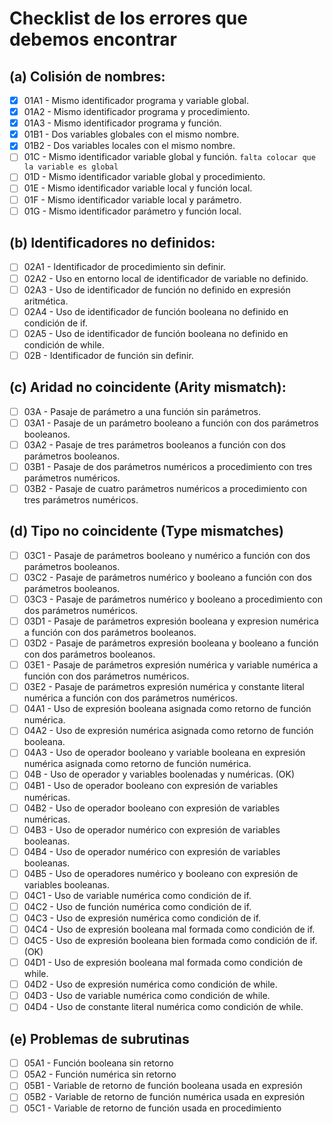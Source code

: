 # Checklist de los errores que debemos encontrar

## (a) Colisión de nombres:

- [x] 01A1 - Mismo identificador programa y variable global.
- [x] 01A2 - Mismo identificador programa y procedimiento.
- [x] 01A3 - Mismo identificador programa y función.
- [x] 01B1 - Dos variables globales con el mismo nombre.
- [x] 01B2 - Dos variables locales con el mismo nombre.
- [ ] 01C - Mismo identificador variable global y función. `falta colocar que la variable es global`
- [ ] 01D - Mismo identificador variable global y procedimiento.
- [ ] 01E - Mismo identificador variable local y función local.
- [ ] 01F - Mismo identificador variable local y parámetro.
- [ ] 01G - Mismo identificador parámetro y función local.

## (b) Identificadores no definidos:

- [ ] 02A1 - Identificador de procedimiento sin definir.
- [ ] 02A2 - Uso en entorno local de identificador de variable no definido.
- [ ] 02A3 - Uso de identificador de función no definido en expresión aritmética.
- [ ] 02A4 - Uso de identificador de función booleana no definido en condición de if.
- [ ] 02A5 - Uso de identificador de función booleana no definido en condición de while.
- [ ] 02B - Identificador de función sin definir.

## (c) Aridad no coincidente (Arity mismatch):

- [ ] 03A - Pasaje de parámetro a una función sin parámetros.
- [ ] 03A1 - Pasaje de un parámetro booleano a función con dos parámetros booleanos.
- [ ] 03A2 - Pasaje de tres parámetros booleanos a función con dos parámetros booleanos.
- [ ] 03B1 - Pasaje de dos parámetros numéricos a procedimiento con tres parámetros numéricos.
- [ ] 03B2 - Pasaje de cuatro parámetros numéricos a procedimiento con tres parámetros numéricos.

## (d) Tipo no coincidente (Type mismatches)

- [ ] 03C1 - Pasaje de parámetros booleano y numérico a función con dos parámetros booleanos.
- [ ] 03C2 - Pasaje de parámetros numérico y booleano a función con dos parámetros booleanos.
- [ ] 03C3 - Pasaje de parámetros numérico y booleano a procedimiento con dos parámetros numéricos.
- [ ] 03D1 - Pasaje de parámetros expresión booleana y expresion numérica a función con dos parámetros booleanos.
- [ ] 03D2 - Pasaje de parámetros expresión booleana y booleano a función con dos parámetros booleanos.
- [ ] 03E1 - Pasaje de parámetros expresión numérica y variable numérica a función con dos parámetros numéricos.
- [ ] 03E2 - Pasaje de parámetros expresión numérica y constante literal numérica a función con dos parámetros numéricos.
- [ ] 04A1 - Uso de expresión booleana asignada como retorno de función numérica.
- [ ] 04A2 - Uso de expresión numérica asignada como retorno de función booleana.
- [ ] 04A3 - Uso de operador booleano y variable booleana en expresión numérica asignada como retorno de función numérica.
- [ ] 04B - Uso de operador y variables boolenadas y numéricas. (OK)
- [ ] 04B1 - Uso de operador booleano con expresión de variables numéricas.
- [ ] 04B2 - Uso de operador booleano con expresión de variables numéricas.
- [ ] 04B3 - Uso de operador numérico con expresión de variables booleanas.
- [ ] 04B4 - Uso de operador numérico con expresión de variables booleanas.
- [ ] 04B5 - Uso de operadores numérico y booleano con expresión de variables booleanas.
- [ ] 04C1 - Uso de variable numérica como condición de if.
- [ ] 04C2 - Uso de función numérica como condición de if.
- [ ] 04C3 - Uso de expresión numérica como condición de if.
- [ ] 04C4 - Uso de expresión booleana mal formada como condición de if.
- [ ] 04C5 - Uso de expresión booleana bien formada como condición de if. (OK)
- [ ] 04D1 - Uso de expresión booleana mal formada como condición de while.
- [ ] 04D2 - Uso de expresión numérica como condición de while.
- [ ] 04D3 - Uso de variable numérica como condición de while.
- [ ] 04D4 - Uso de constante literal numérica como condición de while.

## (e) Problemas de subrutinas

- [ ] 05A1 - Función booleana sin retorno
- [ ] 05A2 - Función numérica sin retorno
- [ ] 05B1 - Variable de retorno de función booleana usada en expresión
- [ ] 05B2 - Variable de retorno de función numérica usada en expresión
- [ ] 05C1 - Variable de retorno de función usada en procedimiento